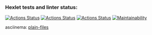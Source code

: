### Hexlet tests and linter status:
[![Actions Status](https://github.com/Kemononya/fullstack-javascript-project-lvl2/workflows/eslint-test/badge.svg)](https://github.com/Kemononya/fullstack-javascript-project-lvl2/actions)
[![Actions Status](https://github.com/Kemononya/fullstack-javascript-project-lvl2/workflows/jest-test/badge.svg)](https://github.com/Kemononya/fullstack-javascript-project-lvl2/actions)
[![Actions Status](https://github.com/Kemononya/fullstack-javascript-project-lvl2/workflows/hexlet-check/badge.svg)](https://github.com/Kemononya/fullstack-javascript-project-lvl2/actions)
[![Maintainability](https://api.codeclimate.com/v1/badges/b41577901c2c777e7ecd/maintainability)](https://codeclimate.com/github/Kemononya/fullstack-javascript-project-lvl2/maintainability)

asciinema: [plain-files](https://asciinema.org/a/ds2yj2l89yVwwWUes2wI914Qq)